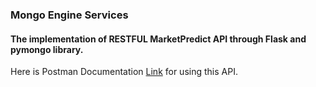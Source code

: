 ### Mongo Engine Services
#### The implementation of RESTFUL MarketPredict API through Flask and pymongo library.

Here is Postman Documentation [Link]() for using this API.


